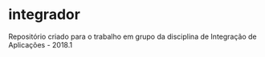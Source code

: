 # integrador
Repositório criado para o trabalho em grupo da disciplina de Integração de Aplicações - 2018.1
